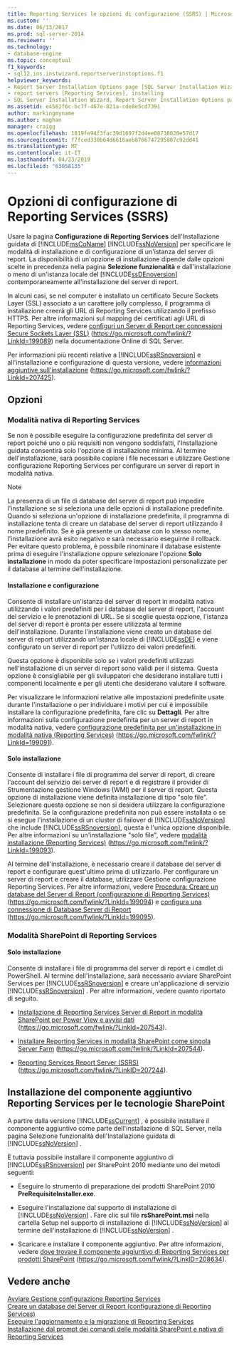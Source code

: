 ```yaml
---
title: Reporting Services le opzioni di configurazione (SSRS) | Microsoft Docs
ms.custom: ''
ms.date: 06/13/2017
ms.prod: sql-server-2014
ms.reviewer: ''
ms.technology:
- database-engine
ms.topic: conceptual
f1_keywords:
- sql12.ins.instwizard.reportserverinstoptions.f1
helpviewer_keywords:
- Report Server Installation Options page [SQL Server Installation Wizard]
- report servers [Reporting Services], installing
- SQL Server Installation Wizard, Report Server Installation Options page
ms.assetid: e4561f6c-bc7f-467e-821a-cde8e5cd7391
author: markingmyname
ms.author: maghan
manager: craigg
ms.openlocfilehash: 1819fe94f3fac39d1697f2d4ee08738020e57d17
ms.sourcegitcommit: f7fced330b64d6616aeb8766747295807c92dd41
ms.translationtype: MT
ms.contentlocale: it-IT
ms.lasthandoff: 04/23/2019
ms.locfileid: "63058135"
---
```

# <a name="reporting-services-configuration-options-ssrs"></a>Opzioni di configurazione di Reporting Services (SSRS)
  Usare la pagina **Configurazione di Reporting Services** dell'Installazione guidata di [!INCLUDE[msCoName](../../includes/msconame-md.md)] [!INCLUDE[ssNoVersion](../../includes/ssnoversion-md.md)] per specificare le modalità di installazione e di configurazione di un'istanza del server di report. La disponibilità di un'opzione di installazione dipende dalle opzioni scelte in precedenza nella pagina **Selezione funzionalità** e dall'installazione o meno di un'istanza locale del [!INCLUDE[ssDEnoversion](../../includes/ssdenoversion-md.md)] contemporaneamente all'installazione del server di report.  
  
 In alcuni casi, se nel computer è installato un certificato Secure Sockets Layer (SSL) associato a un carattere jolly complesso, il programma di installazione creerà gli URL di Reporting Services utilizzando il prefisso HTTPS. Per altre informazioni sul mapping dei certificati agli URL di Reporting Services, vedere [configuri un Server di Report per connessioni Secure Sockets Layer (SSL)](https://go.microsoft.com/fwlink/?LinkId=199089) (https://go.microsoft.com/fwlink/?LinkId=199089) nella documentazione Online di SQL Server.  
  
 Per informazioni più recenti relative a [!INCLUDE[ssRSnoversion](../../includes/ssrsnoversion-md.md)] e all'installazione e configurazione di questa versione, vedere [informazioni aggiuntive sull'installazione](https://go.microsoft.com/fwlink/?LinkId=207425) (https://go.microsoft.com/fwlink/?LinkId=207425).  
  
## <a name="options"></a>Opzioni  
  
### <a name="reporting-services-native-mode"></a>Modalità nativa di Reporting Services  
 Se non è possibile eseguire la configurazione predefinita del server di report poiché uno o più requisiti non vengono soddisfatti, l'Installazione guidata consentirà solo l'opzione di installazione minima. Al termine dell'installazione, sarà possibile copiare i file necessari e utilizzare Gestione configurazione Reporting Services per configurare un server di report in modalità nativa.  
  
> [!NOTE]  
>  La presenza di un file di database del server di report può impedire l'installazione se si seleziona una delle opzioni di installazione predefinite. Quando si seleziona un'opzione di installazione predefinita, il programma di installazione tenta di creare un database del server di report utilizzando il nome predefinito. Se è già presente un database con lo stesso nome, l'installazione avrà esito negativo e sarà necessario eseguirne il rollback. Per evitare questo problema, è possibile rinominare il database esistente prima di eseguire l'installazione oppure selezionare l'opzione **Solo installazione** in modo da poter specificare impostazioni personalizzate per il database al termine dell'installazione.  
  
#### <a name="install-and-configure"></a>Installazione e configurazione  
 Consente di installare un'istanza del server di report in modalità nativa utilizzando i valori predefiniti per i database del server di report, l'account del servizio e le prenotazioni di URL. Se si sceglie questa opzione, l'istanza del server di report è pronta per essere utilizzata al termine dell'installazione. Durante l'installazione viene creato un database del server di report utilizzando un'istanza locale di [!INCLUDE[ssDE](../../includes/ssde-md.md)] e viene configurato un server di report per l'utilizzo dei valori predefiniti.  
  
 Questa opzione è disponibile solo se i valori predefiniti utilizzati nell'installazione di un server di report sono validi per il sistema. Questa opzione è consigliabile per gli sviluppatori che desiderano installare tutti i componenti localmente e per gli utenti che desiderano valutare il software.  
  
 Per visualizzare le informazioni relative alle impostazioni predefinite usate durante l'installazione o per individuare i motivi per cui è impossibile installare la configurazione predefinita, fare clic su **Dettagli**. Per altre informazioni sulla configurazione predefinita per un server di report in modalità nativa, vedere [configurazione predefinita per un'installazione in modalità nativa (Reporting Services)](https://go.microsoft.com/fwlink/?LinkId=199091) (https://go.microsoft.com/fwlink/?LinkId=199091).  
  
#### <a name="install-only"></a>Solo installazione  
 Consente di installare i file di programma del server di report, di creare l'account del servizio del server di report e di registrare il provider di Strumentazione gestione Windows (WMI) per il server di report. Questa opzione di installazione viene definita installazione di tipo "solo file". Selezionare questa opzione se non si desidera utilizzare la configurazione predefinita. Se la configurazione predefinita non può essere installata o se si esegue l'installazione di un cluster di failover di [!INCLUDE[ssNoVersion](../../includes/ssnoversion-md.md)] che include [!INCLUDE[ssRSnoversion](../../includes/ssrsnoversion-md.md)], questa è l'unica opzione disponibile. Per altre informazioni su un'installazione "solo file", vedere [modalità installazione (Reporting Services)](https://go.microsoft.com/fwlink/?LinkId=199093) (https://go.microsoft.com/fwlink/?LinkId=199093).  
  
 Al termine dell'installazione, è necessario creare il database del server di report e configurare quest'ultimo prima di utilizzarlo. Per configurare un server di report e creare il database, utilizzare Gestione configurazione Reporting Services. Per altre informazioni, vedere [Procedura: Creare un database del Server di Report (configurazione di Reporting Services)](https://go.microsoft.com/fwlink/?LinkId=199094) (https://go.microsoft.com/fwlink/?LinkId=199094) e [configura una connessione di Database Server di Report](https://go.microsoft.com/fwlink/?LinkId=199095) (https://go.microsoft.com/fwlink/?LinkId=199095).  
  
### <a name="reporting-services-sharepoint-mode"></a>Modalità SharePoint di Reporting Services  
  
#### <a name="install-only"></a>Solo installazione  
 Consente di installare i file di programma del server di report e i cmdlet di PowerShell. Al termine dell'installazione, sarà necessario avviare SharePoint Services per [!INCLUDE[ssRSnoversion](../../includes/ssrsnoversion-md.md)] e creare un'applicazione di servizio [!INCLUDE[ssRSnoversion](../../includes/ssrsnoversion-md.md)] . Per altre informazioni, vedere quanto riportato di seguito.  
  
-   [Installazione di Reporting Services Server di Report in modalità SharePoint per Power View e avvisi dati](https://go.microsoft.com/fwlink/?LinkId=207543) (https://go.microsoft.com/fwlink/?LinkId=207543).  
  
-   [Installare Reporting Services in modalità SharePoint come singola Server Farm](https://go.microsoft.com/fwlink/?LinkId=207544) (https://go.microsoft.com/fwlink/?LinkId=207544).  
  
-   [Reporting Services Report Server (SSRS)](https://go.microsoft.com/fwlink/?LinkID=207244) (https://go.microsoft.com/fwlink/?LinkID=207244).  
  
## <a name="installing-the-reporting-services-add-in-for-sharepoint-technologies"></a>Installazione del componente aggiuntivo Reporting Services per le tecnologie SharePoint  
 A partire dalla versione [!INCLUDE[ssCurrent](../../includes/sscurrent-md.md)] , è possibile installare il componente aggiuntivo come parte dell'installazione di SQL Server, nella pagina Selezione funzionalità dell'Installazione guidata di [!INCLUDE[ssNoVersion](../../includes/ssnoversion-md.md)] .  
  
 È tuttavia possibile installare il componente aggiuntivo di [!INCLUDE[ssRSnoversion](../../includes/ssrsnoversion-md.md)] per SharePoint 2010 mediante uno dei metodi seguenti:  
  
-   Eseguire lo strumento di preparazione dei prodotti SharePoint 2010 **PreRequisiteInstaller.exe**.  
  
-   Eseguire l'installazione dal supporto di installazione di [!INCLUDE[ssNoVersion](../../includes/ssnoversion-md.md)] . Fare clic sul file **rsSharePoint.msi** nella cartella Setup nel supporto di installazione di [!INCLUDE[ssNoVersion](../../includes/ssnoversion-md.md)] al termine dell'installazione di [!INCLUDE[ssNoVersion](../../includes/ssnoversion-md.md)] .  
  
-   Scaricare e installare il componente aggiuntivo. Per altre informazioni, vedere [dove trovare il componente aggiuntivo di Reporting Services per prodotti SharePoint](https://go.microsoft.com/fwlink/?LinkID=208634) (https://go.microsoft.com/fwlink/?LinkID=208634).  
  
## <a name="see-also"></a>Vedere anche  
 [Avviare Gestione configurazione Reporting Services](https://go.microsoft.com/fwlink/?LinkId=199096)   
 [Creare un database del Server di Report (configurazione di Reporting Services)](https://go.microsoft.com/fwlink/?LinkId=199094)   
 [Eseguire l'aggiornamento e la migrazione di Reporting Services](https://go.microsoft.com/fwlink/?LinkID=245628)   
 [Installazione dal prompt dei comandi delle modalità SharePoint e nativa di Reporting Services](https://go.microsoft.com/fwlink/?LinkId=217620)  
  
  
